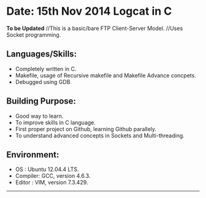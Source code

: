 Date: 15th Nov 2014
Logcat in C 
==========
**To be Updated**
//This is a basic/bare FTP Client-Server Model.
//Uses Socket programming.

Languages/Skills:
---
* Completely written in C. 
* Makefile, usage of Recursive makefile and Makefile Advance concpets.
* Debugged using GDB

Building Purpose:
---
* Good way to learn.
* To improve skills in C language.
* First proper project on Github, learning Github parallely.
* To understand advanced concepts in Sockets and Multi-threading.

Environment:
---
* OS      : Ubuntu 12.04.4 LTS.
* Compiler: GCC, version 4.6.3.
* Editor  : VIM, version 7.3.429.

---
